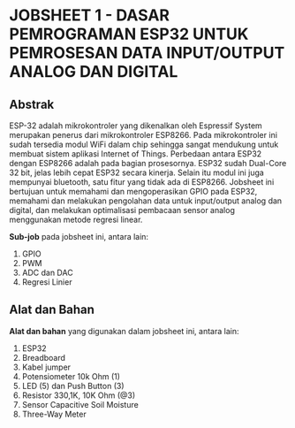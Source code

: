 # JOBSHEET 1 - DASAR PEMROGRAMAN ESP32 UNTUK PEMROSESAN DATA INPUT/OUTPUT ANALOG DAN DIGITAL

## Abstrak
ESP-32 adalah mikrokontroler yang dikenalkan oleh Espressif System merupakan penerus dari mikrokontroler ESP8266. Pada mikrokontroler ini sudah
tersedia modul WiFi dalam chip sehingga sangat mendukung untuk membuat sistem aplikasi Internet of Things. Perbedaan antara ESP32 dengan ESP8266
adalah pada bagian prosesornya. ESP32 sudah Dual-Core 32 bit, jelas lebih cepat ESP32 secara kinerja. Selain itu modul ini juga mempunyai bluetooth, satu fitur
yang tidak ada di ESP8266. Jobsheet ini bertujuan untuk memahami dan mengoperasikan GPIO pada ESP32, memahami dan melakukan pengolahan data untuk input/output analog dan digital, dan melakukan optimalisasi pembacaan sensor analog menggunakan metode regresi linear.

**Sub-job** pada jobsheet ini, antara lain:
1. GPIO
2. PWM
3. ADC dan DAC
4. Regresi Linier

## Alat dan Bahan
**Alat dan bahan** yang digunakan dalam jobsheet ini, antara lain:
1) ESP32
2) Breadboard
3) Kabel jumper
4) Potensiometer 10k Ohm (1)
5) LED (5) dan Push Button (3)
6) Resistor 330,1K, 10K Ohm (@3)
7) Sensor Capacitive Soil Moisture
8) Three-Way Meter
